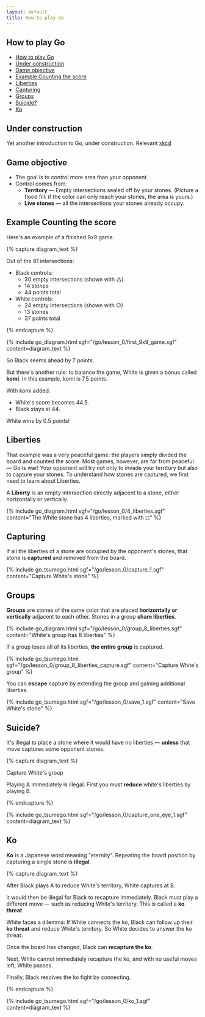 ```yaml
---
layout: default
title: How to play Go
---
```


<script type="text/javascript" src="/assets/wgo.js/wgo.min.js"></script>
<script type="text/javascript" src="/assets/wgo.js/wgo.player.min.js"></script>
<link rel="stylesheet" type="text/css" href="/assets/wgo.js/wgo.player.css" />
<script type="text/javascript" src="/assets/wgo.js/tsumego.js"></script>
<link rel="stylesheet" type="text/css" href="/assets/wgo.js/tsumego.css">
<link rel="stylesheet" type="text/css" href="/assets/css/wgo-custom.css" />

## How to play Go

- [How to play Go](#how-to-play-go)
- [Under construction](#under-construction)
- [Game objective](#game-objective)
- [Example Counting the score](#example-counting-the-score)
- [Liberties](#liberties)
- [Capturing](#capturing)
- [Groups](#groups)
- [Suicide?](#suicide)
- [Ko](#ko)

## Under construction

Yet another introduction to Go, under construction. Relevant [xkcd](https://xkcd.com/927/)

## Game objective

- The goal is to control more area than your opponent
- Control comes from:
    - **Territory** &mdash; Empty intersections sealed off by your stones. (Picture a flood fill: if the color can only reach your stones, the area is yours.)
    - **Live stones** &mdash; all the intersections your stones already occupy.

## Example Counting the score

Here's an example of a finished 9x9 game.

{% capture diagram_text %}

Out of the 81 intersections:

- Black controls:
    - 30 empty intersections (shown with △)
    - 14 stones
    - 44 points total
- White controls:
    - 24 empty intersections (shown with ○)
    - 13 stones
    - 37 points total

{% endcapture %}

{% include go_diagram.html
   sgf="/go/lesson_0/first_9x9_game.sgf"
   content=diagram_text
%}

So Black seems ahead by 7 points.

But there's another rule: to balance the game, White is given a bonus called **komi**. In this example, komi is 7.5 points.

With komi added:

- White's score becomes 44.5.
- Black stays at 44.

White wins by 0.5 points!

## Liberties

That example was a very peaceful game: the players simply divided the board and counted the score. Most games, however, are far from peaceful &mdash; Go is war! Your opponent will try not only to invade your territory but also to capture your stones. To understand how stones are captured, we first need to learn about Liberties.

A **Liberty** is an empty intersection directly adjacent to a stone, either horizontally or vertically.

{% include go_diagram.html
   sgf="/go/lesson_0/4_liberties.sgf"
   content="The White stone has 4 liberties, marked with ◻︎"
%}

## Capturing

If all the liberties of a stone are occupied by the opponent's stones, that stone is **captured** and removed from the board.

{% include go_tsumego.html
sgf="/go/lesson_0/capture_1.sgf"
content="Capture White's stone"
%}

## Groups

**Groups** are stones of the same color that are placed **horizontally or vertically** adjacent to each other. Stones in a group **share liberties**.

{% include go_diagram.html
sgf="/go/lesson_0/group_8_liberties.sgf"
content="White's group has 8 liberties"
%}

If a group loses all of its liberties, **the entire group** is captured.

{% include go_tsumego.html
sgf="/go/lesson_0/group_8_liberties_capture.sgf"
content="Capture White's group"
%}

You can **escape** capture by extending the group and gaining additional liberties.

{% include go_tsumego.html
sgf="/go/lesson_0/save_1.sgf"
content="Save White's stone"
%}

## Suicide?

It's illegal to place a stone where it would have no liberties &mdash; **unless** that move captures some opponent stones.

{% capture diagram_text %}

Capture White's group

Playing A immediately is illegal. First you must **reduce** white's liberties by playing B.

{% endcapture %}

{% include go_tsumego.html sgf="/go/lesson_0/capture_one_eye_1.sgf" content=diagram_text %}

## Ko

**Ko** is a Japanese word meaning "eternity". Repeating the board position by capturing a single stone is **illegal**.

{% capture diagram_text %}

After Black plays A to reduce White's territory, White captures at B.

It would then be illegal for Black to recapture immediately. Black must play a different move &mdash; such as reducing White's territory. This is called a **ko threat**

White faces a dilemma: If White connects the ko, Black can follow up their **ko threat** and reduce White's territory. So White decides to answer the ko threat.

Once the board has changed, Black can **recapture the ko**.

Next, White cannot immediately recapture the ko, and with no useful moves left, White passes.

Finally, Black resolves the ko fight by connecting.

{% endcapture %}

{% include go_tsumego.html sgf="/go/lesson_0/ko_1.sgf" content=diagram_text %}
